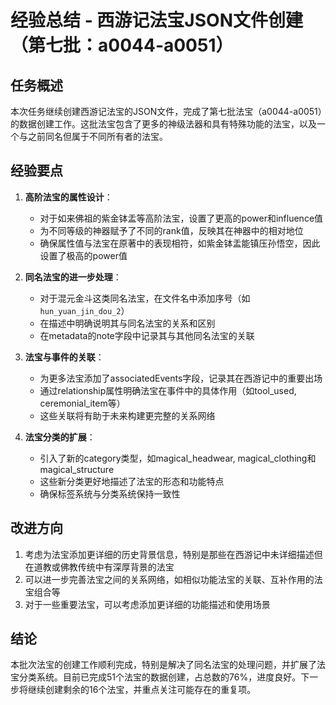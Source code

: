 # 经验总结 - 西游记法宝JSON文件创建（第七批：a0044-a0051）

## 任务概述
本次任务继续创建西游记法宝的JSON文件，完成了第七批法宝（a0044-a0051）的数据创建工作。这批法宝包含了更多的神级法器和具有特殊功能的法宝，以及一个与之前同名但属于不同所有者的法宝。

## 经验要点

1. **高阶法宝的属性设计**：
   - 对于如来佛祖的紫金钵盂等高阶法宝，设置了更高的power和influence值
   - 为不同等级的神器赋予了不同的rank值，反映其在神器中的相对地位
   - 确保属性值与法宝在原著中的表现相符，如紫金钵盂能镇压孙悟空，因此设置了极高的power值

2. **同名法宝的进一步处理**：
   - 对于混元金斗这类同名法宝，在文件名中添加序号（如`hun_yuan_jin_dou_2`）
   - 在描述中明确说明其与同名法宝的关系和区别
   - 在metadata的note字段中记录其与其他同名法宝的关联

3. **法宝与事件的关联**：
   - 为更多法宝添加了associatedEvents字段，记录其在西游记中的重要出场
   - 通过relationship属性明确法宝在事件中的具体作用（如tool_used, ceremonial_item等）
   - 这些关联将有助于未来构建更完整的关系网络

4. **法宝分类的扩展**：
   - 引入了新的category类型，如magical_headwear, magical_clothing和magical_structure
   - 这些新分类更好地描述了法宝的形态和功能特点
   - 确保标签系统与分类系统保持一致性

## 改进方向

1. 考虑为法宝添加更详细的历史背景信息，特别是那些在西游记中未详细描述但在道教或佛教传统中有深厚背景的法宝
2. 可以进一步完善法宝之间的关系网络，如相似功能法宝的关联、互补作用的法宝组合等
3. 对于一些重要法宝，可以考虑添加更详细的功能描述和使用场景

## 结论
本批次法宝的创建工作顺利完成，特别是解决了同名法宝的处理问题，并扩展了法宝分类系统。目前已完成51个法宝的数据创建，占总数的76%，进度良好。下一步将继续创建剩余的16个法宝，并重点关注可能存在的重复项。 